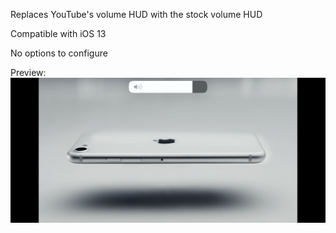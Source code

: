 Replaces YouTube's volume HUD with the stock volume HUD

Compatible with iOS 13

No options to configure

Preview:
![Preview](C7EB1078-7915-43F0-B528-140911AABA76.png)
